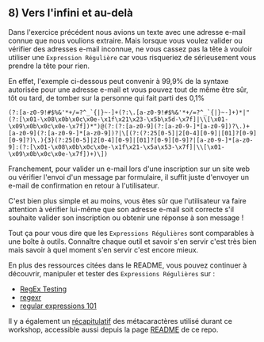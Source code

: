 ## 8) Vers l'infini et au-delà
Dans l'exercice précédent nous avions un texte avec une adresse e-mail connue que nous voulions extraire. Mais lorsque vous voulez valider ou vérifier des adresses e-mail inconnue, ne vous cassez pas la tête à vouloir utiliser une `Expression Régulière` car vous risqueriez de sérieusement vous prendre la tête pour rien.

En effet, l'exemple ci-dessous peut convenir à 99,9% de la syntaxe autorisée pour une adresse e-mail et vous pouvez tout de même être sûr, tôt ou tard, de tomber sur la personne qui fait parti des 0,1%

```
(?:[a-z0-9!#$%&'*+/=?^_`{|}~-]+(?:\.[a-z0-9!#$%&'*+/=?^_`{|}~-]+)*|"(?:[\x01-\x08\x0b\x0c\x0e-\x1f\x21\x23-\x5b\x5d-\x7f]|\\[\x01-\x09\x0b\x0c\x0e-\x7f])*")@(?:(?:[a-z0-9](?:[a-z0-9-]*[a-z0-9])?\.)+[a-z0-9](?:[a-z0-9-]*[a-z0-9])?|\[(?:(?:25[0-5]|2[0-4][0-9]|[01]?[0-9][0-9]?)\.){3}(?:25[0-5]|2[0-4][0-9]|[01]?[0-9][0-9]?|[a-z0-9-]*[a-z0-9]:(?:[\x01-\x08\x0b\x0c\x0e-\x1f\x21-\x5a\x53-\x7f]|\\[\x01-\x09\x0b\x0c\x0e-\x7f])+)\])
```

Franchement, pour valider un e-mail lors d'une inscription sur un site web ou vérifier l'envoi d'un message par formulaire, il suffit juste d'envoyer un e-mail de confirmation en retour à l'utilisateur.

C'est bien plus simple et au moins, vous êtes sûr que l'utilisateur va faire attention à vérifier lui-même que son adresse e-mail soit correcte s'il souhaite valider son inscription ou obtenir une réponse à son message !

Tout ça pour vous dire que les `Expressions Régulières` sont comparables à une boîte à outils. Connaître chaque outil et savoir s'en servir c'est très bien mais savoir à quel moment s'en servir c'est encore mieux.

En plus des ressources citées dans le README, vous pouvez continuer à découvrir, manipuler et tester des `Expressions Régulières` sur :

- [RegEx Testing](https://www.regextester.com/)
- [regexr](https://regexr.com/)
- [regular expressions 101](https://regex101.com/)

Il y a également un [récapitulatif](regex-py-recap.md) des métacaractères utilisé durant ce workshop, accessible aussi depuis la page [README](README.md) de ce repo.
